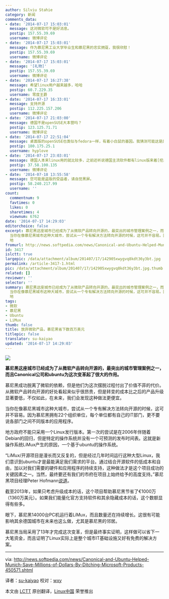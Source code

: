 ```yaml
---
author: Silviu Stahie
category: 新闻
comments_data:
- date: '2014-07-17 15:03:01'
  message: 这对微软可不是好消息。
  postip: 157.55.39.69
  username: 微博评论
- date: '2014-07-17 15:03:01'
  message: 作为慕尼黑工业大学毕业生和慕尼黑的忠实拥趸，我很欣慰！
  postip: 157.55.39.69
  username: 微博评论
- date: '2014-07-17 15:03:01'
  message: '[礼物]'
  postip: 157.55.39.69
  username: 微博评论
- date: '2014-07-17 16:27:38'
  message: 希望linux用户越来越多，哈哈
  postip: 60.7.229.35
  username: 零度王爵
- date: '2014-07-17 16:33:01'
  message: 支持开源
  postip: 112.225.157.206
  username: 微博评论
- date: '2014-07-17 21:03:00'
  message: 德国不是openSUSE大本营吗？
  postip: 123.125.71.71
  username: 微博评论
- date: '2014-07-17 22:51:04'
  message: 桌面版的openSUSE也类似与fedora一样，有着小白鼠的基因。我猜测可能这是原因之一吧...
  postip: 180.175.25.1
  username: hyplove
- date: '2014-07-17 23:03:01'
  message: 德国人本来linux用的就比较多，之前还听说德国主流软件都有linux版来着[挖鼻屎]
  postip: 37.58.100.135
  username: 微博评论
- date: '2014-07-18 13:55:58'
  message: 您可能是盗版的受益者，请自觉黑屏。
  postip: 58.240.217.99
  username: ''
count:
  commentnum: 9
  favtimes: 0
  likes: 0
  sharetimes: 4
  viewnum: 6762
date: '2014-07-17 14:29:03'
editorchoice: false
excerpt: 慕尼黑这座城市已经成为了从微软产品转向开源的，最突出的城市管理案例之一，而且Canonical公司和ubuntu为这次变革起了很大的作用。 慕尼黑成功脱离了微软的依赖，但是他们为这次摆脱过程付出了价值不菲的代价。从微软产品转向开源的好处看起来似乎很昂贵，但是转变的成本比之后的产品升级显著要低，不仅如此，在未来，我们会发现这种做法更便宜。
  当你在像慕尼黑城市这种大城市，尝试从一个专有解决方法转向开源的时候，这可并不容易。因为慕尼黑拥有22个组织单位，每个单位都有自己的IT部门，更不要说各部门之间不同版本的应用程序。
  地
fromurl: http://news.softpedia.com/news/Canonical-and-Ubuntu-Helped-Munich-Save-Millions-of-Dollars-By-Ditching-Microsoft-Products-450571.shtml
id: 3417
islctt: true
largepic: /data/attachment/album/201407/17/142905xwygvq8kdt36y3bt.jpg
permalink: /article-3417-1.html
pic: /data/attachment/album/201407/17/142905xwygvq8kdt36y3bt.jpg.thumb.jpg
related: []
reviewer: ''
selector: ''
summary: 慕尼黑这座城市已经成为了从微软产品转向开源的，最突出的城市管理案例之一，而且Canonical公司和ubuntu为这次变革起了很大的作用。 慕尼黑成功脱离了微软的依赖，但是他们为这次摆脱过程付出了价值不菲的代价。从微软产品转向开源的好处看起来似乎很昂贵，但是转变的成本比之后的产品升级显著要低，不仅如此，在未来，我们会发现这种做法更便宜。
  当你在像慕尼黑城市这种大城市，尝试从一个专有解决方法转向开源的时候，这可并不容易。因为慕尼黑拥有22个组织单位，每个单位都有自己的IT部门，更不要说各部门之间不同版本的应用程序。
  地
tags:
- 微软
- 慕尼黑
- Ubuntu
- LiMux
thumb: false
title: 放弃微软产品，慕尼黑省下数百万美元
titlepic: false
translator: su-kaiyao
updated: '2014-07-17 14:29:03'
---
```


![](/data/attachment/album/201407/17/142905xwygvq8kdt36y3bt.jpg)


**慕尼黑这座城市已经成为了从微软产品转向开源的，最突出的城市管理案例之一，而且Canonical公司和ubuntu为这次变革起了很大的作用。**


慕尼黑成功脱离了微软的依赖，但是他们为这次摆脱过程付出了价值不菲的代价。从微软产品转向开源的好处看起来似乎很昂贵，但是转变的成本比之后的产品升级显著要低，不仅如此，在未来，我们会发现这种做法更便宜。


当你在像慕尼黑城市这种大城市，尝试从一个专有解决方法转向开源的时候，这可并不容易。因为慕尼黑拥有22个组织单位，每个单位都有自己的IT部门，更不要说各部门之间不同版本的应用程序。


地方政府不能只采用一个Linux发行版本。第一次的尝试是在2006年伴随着Debian的回归，但是特定的操作系统并没有一个可预测的发布时间表。这就是新操作系统LiMux产生的原因，一个基于ubuntu的操作系统。


“LiMux/开源项目是漫长而又反复的，但是经过几年时间运行这种大型Linux，我们意识到ubuntu才是最能满足我们需求的平台。通过结合开源软件的低成本和自由，加以对我们需要的硬件和应用程序的持续支持，这种做法才是这个项目成功的关键因素之一。当然，最终要还有我们的市府在项目上始终给予的高度支持。”慕尼黑项目经理Peter Hofmann[说道](https://insights.ubuntu.com/2014/07/07/ubuntu-and-open-source-help-the-city-of-munich-save-millions/)。


截至2013年，如果只考虑升级成本的话，这个项目帮助慕尼黑节省了€1000万（1360万美元）。如果我们能量化官方支持软件和其余隐藏成本的话，这个数额显得有些多。


眼下，慕尼黑14000台PC机运行着LiMux，而且数量还在持续增长。这很有可能影响其余德国城市在未来也这么做，尤其是慕尼黑的邻居。


慕尼黑当局采用了13年才完成这次变革，但是最终事实证明，这样做可以省下一大笔资金，而且证明了Linux实际上是整个城市IT基础设施又好有免费的解决方案。




---


via: <http://news.softpedia.com/news/Canonical-and-Ubuntu-Helped-Munich-Save-Millions-of-Dollars-By-Ditching-Microsoft-Products-450571.shtml>


译者：[su-kaiyao](https://github.com/su-kaiyao) 校对：[wxy](https://github.com/wxy)


本文由 [LCTT](https://github.com/LCTT/TranslateProject) 原创翻译，[Linux中国](http://linux.cn/) 荣誉推出